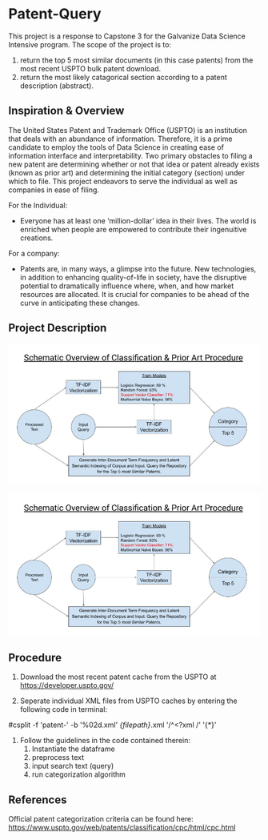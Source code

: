 # Patent-Query
This project is a response to Capstone 3 for the Galvanize Data Science Intensive program. The scope of the project is to: 
1. return the top 5 most similar documents (in this case patents) from the most recent USPTO bulk patent download.
2. return the most likely catagorical section according to a patent description (abstract).

## Inspiration & Overview 
The United States Patent and Trademark Office (USPTO) is an institution that deals with an abundance of information. Therefore, it is a prime candidate to employ the tools of Data Science in creating ease of information interface and interpretability. Two primary obstacles to filing a new patent are determining whether or not that idea or patent already exists (known as prior art) and determining the initial category (section) under which to file. This project endeavors to serve the individual as well as companies in ease of filing. 

For the Individual:
- Everyone has at least one ‘million-dollar’ idea in their lives. The world is enriched when people are empowered to contribute their ingenuitive creations.  

For a company:
 - Patents are, in many ways, a glimpse into the future. New technologies, in addition to enhancing quality-of-life in society, have the disruptive potential to dramatically influence where, when, and how market resources are allocated. It is crucial for companies to be ahead of the curve in anticipating these changes. 

## Project Description

![](img/scheme.jpg)



![](img/scheme.jpg)




 ## Procedure
 1. Download the most recent patent cache from the USPTO at https://developer.uspto.gov/
 
 1. Seperate individual XML files from USPTO caches by entering the following code in terminal:
 
 #csplit -f 'patent-' -b '%02d.xml' *{filepath}*.xml '/^<?xml /' '{*}'

1. Follow the guidelines in the code contained therein:
   1. Instantiate the dataframe
   1. preprocess text
   1. input search text (query)
   1. run categorization algorithm 

## References
Official patent categorization criteria can be found here: https://www.uspto.gov/web/patents/classification/cpc/html/cpc.html
